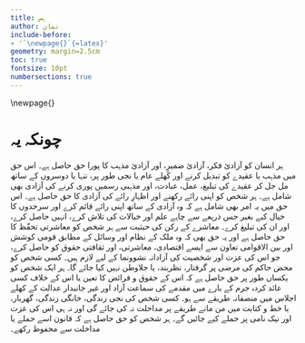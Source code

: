 ```yaml
---
title: ہس
author: تمان
include-before:
- '`\newpage{}`{=latex}'
geometry: margin=2.5cm
toc: true
fontsize: 10pt
numbersections: true
---
```


\newpage{}

# چونکہ یہ

ہر انسان کو آزادیٔ فکر، آزادیٔ ضمیر، اور آزادیٔ مذہب کا پورا حق حاصل ہے۔ اس حق میں مذہب یا عقیدے کو تبدیل کرنے اور کُھلے عام یا نجی طور پر، تنہا یا دوسروں کے ساتھ مل جل کر عقیدے کی تبلیغ، عمل، عبادت، اور مذہبی رسمیں پوری کرنے کی آزادی بھی شامل ہے۔ ہر شخص کو اپنی رائے رکھنے اور اظہارِ رائے کی آزادی کا حق حاصل ہے۔ اس حق میں یہ امر بھی شامل ہے کہ وہ آزادی کے ساتھ اپنی رائے قائم کرے اور سرحدوں کا خیال کیے بغیر جس ذریعے سے چاہے علم اور خیالات کی تلاش کرے، انہیں حاصل کرے، اور ان کی تبلیغ کرے۔ معاشرے کے رکن کی حیثیت سے ہر شخص کو معاشرتی تحفّظ کا حق حاصل ہے اور یہ حق بھی کہ وہ ملک کے نظام اور وسائل کے مطابق قومی کوشش اور بین الاقوامی تعاون سے ایسے اقتصادی، معاشرتی، اور ثقافتی حقوق کو حاصل کرے، جو اس کی عزت اور شخصیت کی آزادانہ نشوونما کے لیے لازم ہیں۔  کسی شخص کو محض حاکم کی مرضی پر گرفتار، نظربند، یا جلاوطن نہیں کیا جائے گا۔ ہر ایک شخص کو یکساں طور پر حق حاصل ہے کہ اس کے حقوق و فرائض کا تعین یا اس کے خلاف کسی عائد کردہ جرم کے بارے میں مقدمے کی سماعت آزاد اور غیر جانبدار عدالت کے کھلے اجلاس میں منصفانہ طریقے سے ہو۔ کسی شخص کی نجی زندگی، خانگی زندگی، گھربار، یا خط و کتابت میں من مانے طریقے پر مداخلت نہ کی جائے گی اور نہ ہی اس کی عزت اور نیک نامی پر حملے کیے جائیں گے۔ ہر شخص کو حق حاصل ہے کہ قانون اسے حملے یا مداخلت سے محفوظ رکھے۔ 